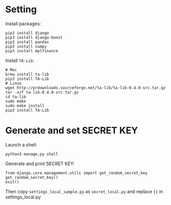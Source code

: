 # Setting
Install packages:
```
pip3 install django
pip3 install django-boost
pip3 install pandas
pip3 install numpy
pip3 install mplfinance
```
Install `TA-Lib`:
```
# Mac
brew install ta-lib
pip3 install TA-Lib
# Linux
wget http://prdownloads.sourceforge.net/ta-lib/ta-lib-0.4.0-src.tar.gz
tar -xzf ta-lib-0.4.0-src.tar.gz
cd ta-lib
sudo make
sudo make install
pip3 install TA-Lib
```

# Generate and set SECRET KEY
Launch a shell:
```
python3 manage.py shell
```
Generate and print SECRET KEY:
```
from django.core.management.utils import get_random_secret_key
get_random_secret_key()
exit()
```
Then copy `settings_local_sample.py` as `secret_local.py` and replace `{}` in settings_local.py



